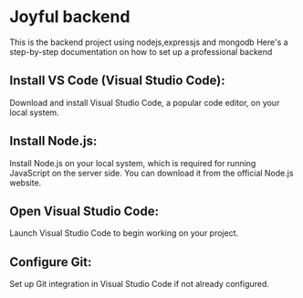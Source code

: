 # Joyful backend 
 This is the backend project using nodejs,expressjs and mongodb
Here's a step-by-step documentation on how to set up a professional backend

Install VS Code (Visual Studio Code):
------------------

Download and install Visual Studio Code, a popular code editor, on your local system.

Install Node.js:
------------------
Install Node.js on your local system, which is required for running JavaScript on the server side. You can download it from the official Node.js website.

Open Visual Studio Code:
------------------
Launch Visual Studio Code to begin working on your project.

Configure Git:
------------------
Set up Git integration in Visual Studio Code if not already configured.

